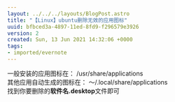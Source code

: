 ```yaml
---
layout: ../../../layouts/BlogPost.astro
title: "【Linux】ubuntu删除无效的应用图标"
uuid: bfbced3a-4897-11ed-8fd9-f296579e3926
version: 2
created: Sun, 13 Jun 2021 14:32:06 +0000
tags:
- imported/evernote
---
```


一般安装的应用图标在： /usr/share/applications\
其他应用自动生成的图标在： ～/.local/share/applications\
找到你要删除的**软件名.desktop**文件即可